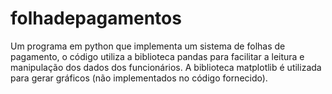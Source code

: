 # folhadepagamentos
Um programa em python que implementa um sistema de folhas de pagamento, o código utiliza a biblioteca pandas para facilitar a leitura e manipulação dos dados dos funcionários. A biblioteca matplotlib é utilizada para gerar gráficos (não implementados no código fornecido).
